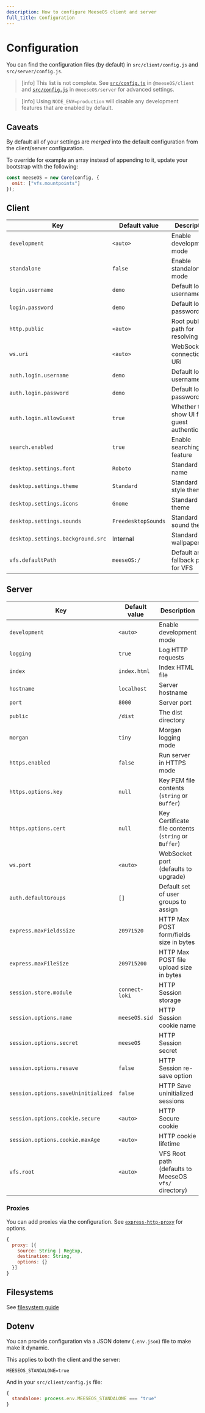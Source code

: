 ```yaml
---
description: How to configure MeeseOS client and server
full_title: Configuration
---
```


# Configuration

You can find the configuration files (by default) in `src/client/config.js` and `src/server/config.js`.

> [info] This list is not complete. See [`src/config.js`](https://github.com/meeseOS/meeseOS/blob/master/frontend/client/src/config.js) in `@meeseOS/client` and [`src/config.js`](https://github.com/meeseOS/meeseOS/blob/master/backend/server/src/config.js) in `@meeseOS/server` for advanced settings.

<!-- -->

> [info] Using `NODE_ENV=production` will disable any development features that are enabled by default.

## Caveats

By default all of your settings are *merged* into the default configuration from
the client/server configuration.

To override for example an array instead of appending to it,
update your bootstrap with the following:

```javascript
const meeseOS = new Core(config, {
  omit: ["vfs.mountpoints"]
});
```

## Client

| Key                               | Default value         | Description                                              |
| --------------------------------- | --------------------- | -------------------------------------------------------- |
| `development`                     | `<auto>`              | Enable development mode                                  |
| `standalone`                      | `false`               | Enable standalone mode                                   |
| `login.username`                  | `demo`                | Default login username                                   |
| `login.password`                  | `demo`                | Default login password                                   |
| `http.public`                     | `<auto>`              | Root public path for resolving urls                      |
| `ws.uri`                          | `<auto>`              | WebSocket connection URI                                 |
| `auth.login.username`             | `demo`                | Default login username                                   |
| `auth.login.password`             | `demo`                | Default login password                                   |
| `auth.login.allowGuest`           | `true`                | Whether to show UI for guest authentication              |
| `search.enabled`                  | `true`                | Enable searching feature                                 |
| `desktop.settings.font`           | `Roboto`              | Standard font name                                       |
| `desktop.settings.theme`          | `Standard`            | Standard style theme                                     |
| `desktop.settings.icons`          | `Gnome`               | Standard icon theme                                      |
| `desktop.settings.sounds`         | `FreedesktopSounds`   | Standard sound theme                                     |
| `desktop.settings.background.src` | Internal              | Standard wallpaper                                       |
| `vfs.defaultPath`                 | `meeseOS:/`           | Default and fallback path for VFS                        |

## Server

| Key                                 | Default value       | Description                                                       |
| ----------------------------------- | ------------------- | ----------------------------------------------------------------- |
| `development`                       | `<auto>`            | Enable development mode                                           |
| `logging`                           | `true`              | Log HTTP requests                                                 |
| `index`                             | `index.html`        | Index HTML file                                                   |
| `hostname`                          | `localhost`         | Server hostname                                                   |
| `port`                              | `8000`              | Server port                                                       |
| `public`                            | `/dist`             | The dist directory                                                |
| `morgan`                            | `tiny`              | Morgan logging mode                                               |
| `https.enabled`                     | `false`             | Run server in HTTPS mode                                          |
| `https.options.key`                 | `null`              | Key PEM file contents (`string` or `Buffer`)                      |
| `https.options.cert`                | `null`              | Key Certificate file  contents (`string` or `Buffer`)             |
| `ws.port`                           | `<auto>`            | WebSocket port (defaults to upgrade)                              |
| `auth.defaultGroups`                | `[]`                | Default set of user groups to assign                              |
| `express.maxFieldsSize`             | `20971520`          | HTTP Max POST form/fields size in bytes                           |
| `express.maxFileSize`               | `209715200`         | HTTP Max POST file upload size in bytes                           |
| `session.store.module`              | `connect-loki`      | HTTP Session storage                                              |
| `session.options.name`              | `meeseOS.sid`       | HTTP Session cookie name                                          |
| `session.options.secret`            | `meeseOS`           | HTTP Session secret                                               |
| `session.options.resave`            | `false`             | HTTP Session re-save option                                       |
| `session.options.saveUninitialized` | `false`             | HTTP Save uninitialized sessions                                  |
| `session.options.cookie.secure`     | `<auto>`            | HTTP Secure cookie                                                |
| `session.options.cookie.maxAge`     | `<auto>`            | HTTP cookie lifetime                                              |
| `vfs.root`                          | `<auto>`            | VFS Root path (defaults to MeeseOS `vfs/` directory)              |

### Proxies

You can add proxies via the configuration. See [`express-http-proxy`](https://github.com/villadora/express-http-proxy) for options.

```javascript
{
  proxy: [{
    source: String | RegExp,
    destination: String,
    options: {}
  }]
}
```

## Filesystems

See [filesystem guide](../guide/filesystem/README.md)

## Dotenv

You can provide configuration via a JSON dotenv (`.env.json`) file to make make it dynamic.

This applies to both the client and the server:

```config
MEESEOS_STANDALONE=true
```

And in your `src/client/config.js` file:

```javascript
{
  standalone: process.env.MEESEOS_STANDALONE === "true"
}
```
